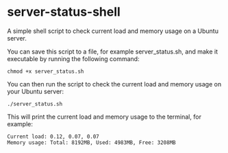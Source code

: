 # server-status-shell
A simple shell script to check current load and memory usage on a Ubuntu server.

You can save this script to a file, for example server_status.sh, and make it executable by running the following command:
```
chmod +x server_status.sh
```

You can then run the script to check the current load and memory usage on your Ubuntu server:
```
./server_status.sh
```

This will print the current load and memory usage to the terminal, for example:
```
Current load: 0.12, 0.07, 0.07
Memory usage: Total: 8192MB, Used: 4983MB, Free: 3208MB
```
